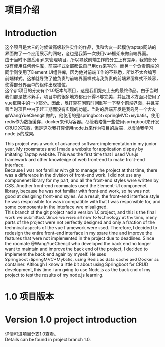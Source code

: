 # 项目介绍
# Introduction
这个项目是大三的时候做高级软件实作的作品，我和舍友一起模仿taptap网站的界面做了一个应用展示的网站，这也是我第一次使用vue框架来做前端界面。  
由于当时不熟悉用git来管理项目，所以导致前端工作的分工上有差异，我的部分没有使用任何组件库，前端样式全部都说自己用css来写的。而另一个负责前端的同学则使用了Element UI组件库，因为他对前端工作的不熟悉，所以不太会编写前端样式。这样就导致了他负责的前端界面样式与我负责的前端界面样式不兼容，使得部分界面中的组件出现错位。  
这个git项目的分支有个1.0版本的项目，这是我们提交上去的最终作品。由于当时我们都是技术新手，项目中的很多地方都设计得不够完美，并且技术方面只使用了vue框架中的一小部分。因此，我打算在闲暇时间重写一下整个前端界面，并且完善当时项目中由于赶工期而没有实现的功能。当时的后端开发是我的另一个舍友 @WangYueChengit 做的，他使用的是springboot+springMVC+mybatis，使用redis作为数据缓存，docker来作为容器。尽管我略懂一些使用springboot来开发CRUD的东西，但是这次我打算使用node.js来作为项目的后端，以检验我学习node.js的成果。

This project was a work of advanced software implementation in my junior year. My roommates and I made a website for application display by imitating Taptap website. This was the first time that I used Vue.js framework and other knowledge of web front-end to make front-end interface.  
Because I was not familiar with git to manage the project at that time, there was a difference in the division of front-end work. I did not use any componenet library for my part, and all the front-end styles were written by CSS. Another front-end roommates used the Element-UI componenet library, because he was not familiar with front-end work, so he was not good at designing front-end styles. As a result, the front-end interface style he was responsible for was incompatible with that I was responsible for, and some components in the interface wre misaligned.   
This branch of the git project had a version 1.0 project, and this is the final work we submitted. Since we were all new to technology at the time, many parts of the project were not perfectly designed and only a fraction of the technical aspects of the vue framework were used. Therefore, I decided to redesign the entire front-end interface in my spare time and improve the features that were not implemented in the project due to deadlines. Since the roomate @WangYueChengit who developed the back end no longer want to maintain and improve the back end of the project, I decided to implement the back end again by myself. He uses Springboot+SpringMVC+Mybatis, using Redis as data cache and Docker as container. Although I know a little bit about using Springboot for CRUD development, this time i am going to use Node.js as the back end of my project to test the results of my node.js learning.
# 1.0 项目版本
# Version 1.0 project introduction
详情可进项目分支1.0查看。  
Details can be found in project branch 1.0.
